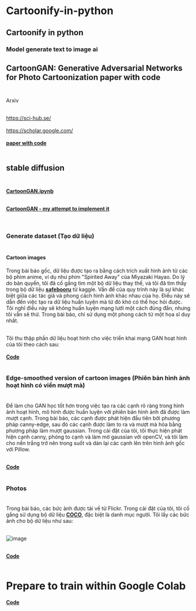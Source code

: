 # Cartoonify-in-python
## Cartoonify in python

### Model generate text to image ai

## CartoonGAN: Generative Adversarial Networks for Photo Cartoonization paper with code <br><br>
Arxiv<br><br>

https://sci-hub.se/<br><br>
https://scholar.google.com/<br><br>
[**paper with code**](https://paperswithcode.com/) <br><br>

## stable diffusion <br><br>
[**CartoonGAN.ipynb**](https://github.com/TobiasSunderdiek/cartoon-gan/blob/main/CartoonGAN.ipynb) <br><br>

[**CartoonGAN - my attempt to implement it**](https://tobiassunderdiek.github.io/cartoon-gan/#tc1_1) <br><br>

#

### Generate dataset (Tạo dữ liệu) <br><br>


#### Cartoon images

Trong bài báo gốc, dữ liệu được tạo ra bằng cách trích xuất hình ảnh từ các bộ phim anime, ví dụ như phim "Spirited Away" của Miyazaki Hayao. Do lý do bản quyền, tôi đã cố gắng tìm một bộ dữ liệu thay thế, và tôi đã tìm thấy trong bộ dữ liệu  [**safebooru**](https://www.kaggle.com/datasets/alamson/safebooru?resource=download)  từ kaggle. Vấn đề của quy trình này là sự khác biệt giữa các tác giả và phong cách hình ảnh khác nhau của họ. Điều này sẽ dẫn đến việc tạo ra dữ liệu huấn luyện mà từ đó khó có thể học hỏi được. Tôi nghĩ điều này sẽ không huấn luyện mạng lưới một cách đúng đắn, nhưng tôi vẫn sẽ thử. Trong bài báo, chỉ sử dụng một phong cách từ một họa sĩ duy nhất. <br><br>

Tôi thu thập phần dữ liệu hoạt hình cho việc triển khai mạng GAN hoạt hình của tôi theo cách sau: <br><br>
[**Code**](https://github.com/Experimenters1/Cartoonify-in-python/blob/main/Untitled1.ipynb) <br><br>

### 

### Edge-smoothed version of cartoon images (Phiên bản hình ảnh hoạt hình có viền mượt mà) <br><br>

Để làm cho GAN học tốt hơn trong việc tạo ra các cạnh rõ ràng trong hình ảnh hoạt hình, mô hình được huấn luyện với phiên bản hình ảnh đã được làm mượt cạnh. Trong bài báo, các cạnh được phát hiện đầu tiên bởi phương pháp canny-edge, sau đó các cạnh được làm to ra và mượt mà hóa bằng phương pháp làm mượt gaussian. Trong cài đặt của tôi, tôi thực hiện phát hiện cạnh canny, phóng to cạnh và làm mờ gaussian với openCV, và tôi làm cho nền trắng trở nên trong suốt và dán lại các cạnh lên trên hình ảnh gốc với Pillow.<br><br>

[**Code**](https://github.com/Experimenters1/Cartoonify-in-python/blob/main/test1.ipynb) <br><br>

### Photos <br><br>

Trong bài báo, các bức ảnh được tải về từ Flickr. Trong cài đặt của tôi, tôi cố gắng sử dụng bộ dữ liệu [**COCO**](https://github.com/Experimenters1/Cartoonify-in-python/blob/main/instances_train2017.ipynb), đặc biệt là danh mục người. Tôi lấy các bức ảnh cho bộ dữ liệu như sau: <br><br>

![image](https://github.com/Experimenters1/Cartoonify-in-python/assets/64000769/52ab20e2-22bc-4062-a7a3-251b7e894a0b) <br><br>


[**Code**](https://github.com/Experimenters1/Cartoonify-in-python/blob/main/test2.ipynb) <br><br>


# Prepare to train within Google Colab

[**Code**](https://github.com/Experimenters1/Cartoonify-in-python/blob/main/Last_file.ipynb) <br><br>
